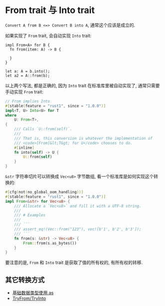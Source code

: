 
# From trait 与 Into trait

`Convert A from B <=> Convert B into A`, 通常这个应该是成立的.

如果实现了 `From` trait, 会自动实现 `Into` trait:

```no_run
impl From<A> for B {
  fn from(item: A) -> B {
    
  }
}

let a: A = b.into();
let a2 = A::from(b);
```
以上两个写法, 都是正确的, 因为 `Into` trait 在标准库里被自动实现了, 通常只需要手动实现 `From` trait:

```rust
// From implies Into
#[stable(feature = "rust1", since = "1.0.0")]
impl<T, U> Into<U> for T
where
    U: From<T>,
{
    /// Calls `U::from(self)`.
    ///
    /// That is, this conversion is whatever the implementation of
    /// <code>[From]&lt;T&gt; for U</code> chooses to do.
    #[inline]
    fn into(self) -> U {
        U::from(self)
    }
}
```

`&str` 字符串切片可以转换成 `Vec<u8>` 字节数组, 看一个标准库是如何实现这个转换的:
```rust
#[cfg(not(no_global_oom_handling))]
#[stable(feature = "rust1", since = "1.0.0")]
impl From<&str> for Vec<u8> {
    /// Allocate a `Vec<u8>` and fill it with a UTF-8 string.
    ///
    /// # Examples
    ///
    /// ```
    /// assert_eq!(Vec::from("123"), vec![b'1', b'2', b'3']);
    /// ```
    fn from(s: &str) -> Vec<u8> {
        From::from(s.as_bytes())
    }
}
```

要注意的是, `From` 和 `Into` trait 是获取了值的所有权的, 有所有权的转移.

## 其它转换方式
- [基础数据类型使用 as](../fundamental/cast.md)
- [TryFrom/TryInto](../common-traits/try-from-try-into.md)
